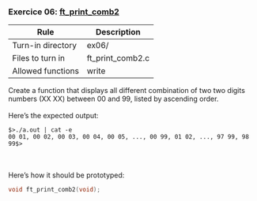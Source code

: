 ### Exercice 06: [ft_print_comb2](https://github.com/silvagomez/42piscine/blob/main/C_00/ex06/ft_print_comb2.c)

| Rule              | Description           |
| ----------------- | --------------------- |
| Turn-in directory | ex06/                 |
| Files to turn in  | ft_print_comb2.c      |
| Allowed functions | write                 |

Create a function that displays all different combination of two two digits numbers
(XX XX) between 00 and 99, listed by ascending order.
<br><br>
Here’s the expected output:
```shell
$>./a.out | cat -e
00 01, 00 02, 00 03, 00 04, 00 05, ..., 00 99, 01 02, ..., 97 99, 98 99$>
```
<br><br>
Here’s how it should be prototyped:
```c
void ft_print_comb2(void);
```
